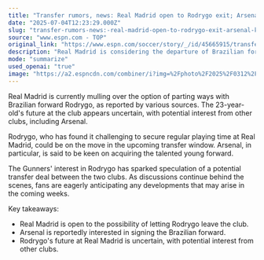 ```yaml
---
title: "Transfer rumors, news: Real Madrid open to Rodrygo exit; Arsenal keen"
date: "2025-07-04T12:23:29.000Z"
slug: "transfer-rumors-news:-real-madrid-open-to-rodrygo-exit-arsenal-keen"
source: "www.espn.com - TOP"
original_link: "https://www.espn.com/soccer/story/_/id/45665915/transfer-rumors-news-real-madrid-open-rodrygo-exit-arsenal-keen"
description: "Real Madrid is considering the departure of Brazilian forward Rodrygo amid interest from Arsenal. The 23-year-old has struggled for playing time at the club, leading to speculation of a transfer in the upcoming window. Fans are eagerly awaiting any developments as discussions between the two clubs continue behind the scenes."
mode: "summarize"
used_openai: "true"
image: "https://a2.espncdn.com/combiner/i?img=%2Fphoto%2F2025%2F0312%2Fr1463035_1296x729_16%2D9.jpg"
---
```


Real Madrid is currently mulling over the option of parting ways with Brazilian forward Rodrygo, as reported by various sources. The 23-year-old's future at the club appears uncertain, with potential interest from other clubs, including Arsenal.

Rodrygo, who has found it challenging to secure regular playing time at Real Madrid, could be on the move in the upcoming transfer window. Arsenal, in particular, is said to be keen on acquiring the talented young forward.

The Gunners' interest in Rodrygo has sparked speculation of a potential transfer deal between the two clubs. As discussions continue behind the scenes, fans are eagerly anticipating any developments that may arise in the coming weeks.

Key takeaways:

- Real Madrid is open to the possibility of letting Rodrygo leave the club.
- Arsenal is reportedly interested in signing the Brazilian forward.
- Rodrygo's future at Real Madrid is uncertain, with potential interest from other clubs.